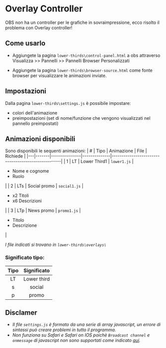 # Overlay Controller
OBS non ha un controller per le grafiche in sovraimpressione, ecco risolto il problema con Overlay controller!

## Come usarlo
* Aggiungete la pagina `lower-thirds\control-panel.html` a obs attraverso
Visualizza >> Pannelli >> Pannelli Browser Personalizzati

* Aggiungete la pagina `lower-thirds\browser-source.html` come fonte browser per visualizzare le animazioni inviate.

## Impostazioni
Dalla pagina `lower-thirds\settings.js` è possibile impostare:
* colori dell'animazione
* preimpostazioni (set di nome/funzione che vengono visualizzati nel pannello preimpostati)

## Animazioni disponibili
Sono disponibili le sequenti animazioni:
  | # |  Tipo |    Animazione |     File     |                      Richiede                      |
  |---|-------|---------------|--------------|----------------------------------------------------|
  | 1 |  LT   | Lower Third1  | `lower1.js`  | <ul><li>Nome e cognome</li><li>Ruolo</li></ul>     |
  | 2 |  LTs  | Social promo  | `social1.js` | <ul><li>x2 Titoli</li><li>x6 Descrizioni</li></ul> |
  | 3 |  LTp  | News promo    | `promo1.js`  | <ul><li>Titolo</li><li>Descrizione</li></ul>       |
  
 *I file indicati si trovano in `lower-thirds\overlays\`*
### Significato tipo:

| Tipo | Significato |
|:----:|:-----------:|
|  LT  | Lower third |
|   s  |    social   |
|   p  |    promo    |
 
  
## Disclamer
* *Il file `settings.js` è formato da una serie di array javascript, un errore di sintassi può creare problemi in tutto il programma.*
* *Non funziona su Safari e Safari on IOS poichè `Broadcast channel` e `onmessage` di javascript non sono supportati come indicato [qui](https://developer.mozilla.org/en-US/docs/Web/API/Broadcast_Channel_API#Browser_compatibility).*
